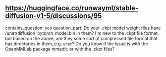 ## https://huggingface.co/runwayml/stable-diffusion-v1-5/discussions/95

contains_question: yes
question_part: Do your .ckpt model weight files have /unet/diffusion_pytorch_model.bin in them?
I'm new to the .ckpt file format, but based on the above, are they some sort of compressed file format that has directories in them, e.g. `unet`?
Do you know if the issue is with the OpenMMLab package mmedit, or with the .ckpt files?